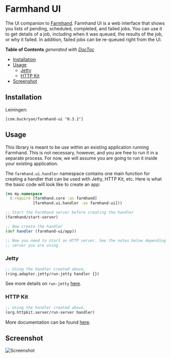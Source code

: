 # Farmhand UI

The UI companion to [Farmhand](https://github.com/b-ryan/farmhand). Farmhand UI
is a web interface that shows you lists of pending, scheduled, completed, and
failed jobs. You can use it to get details of a job, including when it was
queued, the results of the job, or why it failed. In addition, failed jobs can
be re-queued right from the UI.

<!-- START doctoc generated TOC please keep comment here to allow auto update -->
<!-- DON'T EDIT THIS SECTION, INSTEAD RE-RUN doctoc TO UPDATE -->
**Table of Contents**  *generated with [DocToc](https://github.com/thlorenz/doctoc)*

- [Installation](#installation)
- [Usage](#usage)
  - [Jetty](#jetty)
  - [HTTP Kit](#http-kit)
- [Screenshot](#screenshot)

<!-- END doctoc generated TOC please keep comment here to allow auto update -->

## Installation

Leiningen:

```
[com.buckryan/farmhand-ui "0.3.1"]
```

## Usage

This library is meant to be use within an existing application running
Farmhand. This is not necessary, however, and you are free to run it in a
separate process. For now, we will assume you are going to run it inside your
existing application.

The `farmhand.ui.handler` namespace contains one main function for creating a
handler that can be used with Jetty, HTTP Kit, etc. Here is what the basic code
will look like to create an app:

```clojure
(ns my.namespace
  (:require [farmhand.core :as farmhand]
            [farmhand.ui.handler :as farmhand-ui]))

;; Start the Farmhand server before creating the handler
(farmhand/start-server)

;; Now create the handler
(def handler (farmhand-ui/app))

;; Now you need to start an HTTP server. See the notes below depending on the
;; server you are using.
```

### Jetty

```clojure
;; Using the handler created above,
(ring.adapter.jetty/run-jetty handler {})
```

See more details on `run-jetty`
[here](http://ring-clojure.github.io/ring/ring.adapter.jetty.html#var-run-jetty).

### HTTP Kit

```clojure
;; Using the handler created above,
(org.httpkit.server/run-server handler)
```

More documentation can be found
[here](http://www.http-kit.org/server.html#stop-server).

## Screenshot

![Screenshot](https://github.com/b-ryan/farmhand-ui/raw/master/preview.png)
